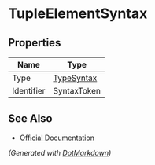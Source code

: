 # TupleElementSyntax

## Properties

| Name       | Type                        |
| ---------- | --------------------------- |
| Type       | [TypeSyntax](TypeSyntax.md) |
| Identifier | SyntaxToken                 |

## See Also

* [Official Documentation](https://docs.microsoft.com/en-us/dotnet/api/microsoft.codeanalysis.csharp.syntax.tupleelementsyntax)


*\(Generated with [DotMarkdown](http://github.com/JosefPihrt/DotMarkdown)\)*